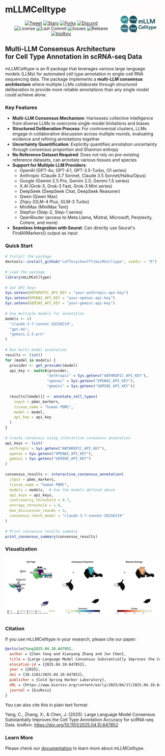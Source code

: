 # mLLMCelltype <img src="man/figures/logo.png" align="right" height="139" alt="mLLMCelltype logo" />

<div align="center">
  <a href="https://twitter.com/intent/tweet?text=Check%20out%20mLLMCelltype%3A%20A%20multi-LLM%20consensus%20framework%20for%20cell%20type%20annotation%20in%20scRNA-seq%20data%21&url=https%3A%2F%2Fgithub.com%2Fcafferychen777%2FmLLMCelltype"><img src="https://img.shields.io/twitter/url?style=social&url=https%3A%2F%2Fgithub.com%2Fcafferychen777%2FmLLMCelltype" alt="Tweet"></a>
  <a href="https://github.com/cafferychen777/mLLMCelltype/stargazers"><img src="https://img.shields.io/github/stars/cafferychen777/mLLMCelltype?style=social" alt="Stars"></a>
  <a href="https://github.com/cafferychen777/mLLMCelltype/network/members"><img src="https://img.shields.io/github/forks/cafferychen777/mLLMCelltype?style=social" alt="Forks"></a>
  <a href="https://discord.gg/pb2aZdG4"><img src="https://img.shields.io/badge/Discord-Join%20Chat-7289da?logo=discord&logoColor=white" alt="Discord"></a>
</div>

<div align="center">
  <img src="https://img.shields.io/github/license/cafferychen777/mLLMCelltype" alt="License">
  <img src="https://img.shields.io/github/last-commit/cafferychen777/mLLMCelltype" alt="Last Commit">
  <img src="https://img.shields.io/github/issues/cafferychen777/mLLMCelltype" alt="Issues">
  <img src="https://img.shields.io/github/v/release/cafferychen777/mLLMCelltype" alt="Release">
  <a href="https://www.biorxiv.org/content/10.1101/2025.04.10.647852v1"><img src="https://img.shields.io/badge/bioRxiv-2025.04.10.647852-blue" alt="bioRxiv"></a>
</div>

## Multi-LLM Consensus Architecture for Cell Type Annotation in scRNA-seq Data

mLLMCelltype is an R package that leverages various large language models (LLMs) for automated cell type annotation in single-cell RNA sequencing data. The package implements a **multi-LLM consensus architecture** where multiple LLMs collaborate through structured deliberation to provide more reliable annotations than any single model could achieve alone.

### Key Features

* **Multi-LLM Consensus Mechanism**: Harnesses collective intelligence from diverse LLMs to overcome single-model limitations and biases
* **Structured Deliberation Process**: For controversial clusters, LLMs engage in collaborative discussion across multiple rounds, evaluating evidence and refining annotations together
* **Uncertainty Quantification**: Explicitly quantifies annotation uncertainty through consensus proportion and Shannon entropy
* **No Reference Dataset Required**: Does not rely on pre-existing reference datasets, can annotate various tissues and species
* **Support for Multiple LLM Providers**:
  - OpenAI (GPT-4o, GPT-4.1, GPT-3.5-Turbo, O1 series)
  - Anthropic (Claude 3.7 Sonnet, Claude 3.5 Sonnet/Haiku/Opus)
  - Google (Gemini 2.5 Pro, Gemini 2.0, Gemini 1.5 series)
  - X.AI (Grok-3, Grok-3 Fast, Grok-3 Mini series)
  - DeepSeek (DeepSeek Chat, DeepSeek Reasoner)
  - Qwen (Qwen Max)
  - Zhipu (GLM-4 Plus, GLM-3 Turbo)
  - MiniMax (MiniMax Text)
  - Stepfun (Step-2, Step-1 series)
  - OpenRouter (access to Meta Llama, Mistral, Microsoft, Perplexity, Cohere, and more)
* **Seamless Integration with Seurat**: Can directly use Seurat's FindAllMarkers() output as input

### Quick Start

```r
# Install the package
devtools::install_github("cafferychen777/mLLMCelltype", subdir = "R")

# Load the package
library(mLLMCelltype)

# Set API keys
Sys.setenv(ANTHROPIC_API_KEY = "your-anthropic-api-key")
Sys.setenv(OPENAI_API_KEY = "your-openai-api-key")
Sys.setenv(GEMINI_API_KEY = "your-gemini-api-key")

# Use multiple models for annotation
models <- c(
  "claude-3-7-sonnet-20250219",
  "gpt-4o",
  "gemini-2.5-pro"
)

# Run multi-model annotation
results <- list()
for (model in models) {
  provider <- get_provider(model)
  api_key <- switch(provider,
                   "anthropic" = Sys.getenv("ANTHROPIC_API_KEY"),
                   "openai" = Sys.getenv("OPENAI_API_KEY"),
                   "gemini" = Sys.getenv("GEMINI_API_KEY"))

  results[[model]] <- annotate_cell_types(
    input = pbmc_markers,
    tissue_name = "human PBMC",
    model = model,
    api_key = api_key
  )
}

# Create consensus using interactive consensus annotation
api_keys <- list(
  anthropic = Sys.getenv("ANTHROPIC_API_KEY"),
  openai = Sys.getenv("OPENAI_API_KEY"),
  gemini = Sys.getenv("GEMINI_API_KEY")
)

consensus_results <- interactive_consensus_annotation(
  input = pbmc_markers,
  tissue_name = "human PBMC",
  models = models,  # Use the models defined above
  api_keys = api_keys,
  controversy_threshold = 0.7,
  entropy_threshold = 1.0,
  max_discussion_rounds = 3,
  consensus_check_model = "claude-3-7-sonnet-20250219"
)

# Print consensus results summary
print_consensus_summary(consensus_results)
```

### Visualization

<img src="https://raw.githubusercontent.com/cafferychen777/mLLMCelltype/main/images/mLLMCelltype_visualization.png" alt="mLLMCelltype Visualization" width="900"/>

### Citation

If you use mLLMCelltype in your research, please cite our paper:

```bibtex
@article{Yang2025.04.10.647852,
  author = {Chen Yang and Xianyang Zhang and Jun Chen},
  title = {Large Language Model Consensus Substantially Improves the Cell Type Annotation Accuracy for scRNA-seq Data},
  elocation-id = {2025.04.10.647852},
  year = {2025},
  doi = {10.1101/2025.04.10.647852},
  publisher = {Cold Spring Harbor Laboratory},
  URL = {https://www.biorxiv.org/content/early/2025/04/17/2025.04.10.647852},
  journal = {bioRxiv}
}
```

You can also cite this in plain text format:

Yang, C., Zhang, X., & Chen, J. (2025). Large Language Model Consensus Substantially Improves the Cell Type Annotation Accuracy for scRNA-seq Data. *bioRxiv*. https://doi.org/10.1101/2025.04.10.647852

### Learn More

Please check our [documentation](articles/01-introduction.html) to learn more about mLLMCelltype.
